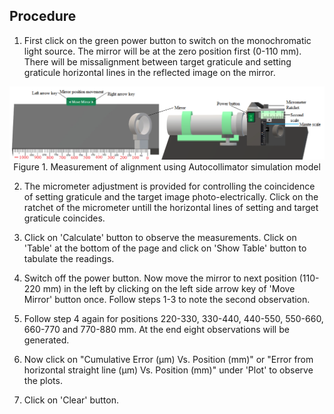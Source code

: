 ## Procedure


<!-- <div align="center">
<img class="img-fluid"  src="./images/conn.png" alt=""><br> 
Figure 1. Gear tooth vernier caliper with spur gear          
</div> -->

1. First click on the green power button to switch on the monochromatic light source. The mirror will be at the
zero position first (0-110 mm). There will be missalignment between target graticule and setting graticule
horizontal lines in the reflected image on the mirror. 

<div align="center">
<img class="img-fluid"  src="./images/conn.png" alt=""><br> 
Figure 1. Measurement of alignment using Autocollimator simulation model          
</div>

2. The micrometer adjustment is provided for controlling the coincidence of setting graticule and the target image photo-electrically. Click on the ratchet of the micrometer untill the horizontal lines of setting and target graticule coincides.

3. Click on 'Calculate' button to observe the measurements. Click on 'Table' at the bottom of the page and click on 'Show Table' button to tabulate the readings.

4. Switch off the power button. Now move the mirror to next position (110-220 mm) in the left by clicking on the left side arrow key of 'Move Mirror' button once. Follow steps 1-3 to note the second observation.

5. Follow step 4 again for positions 220-330, 330-440, 440-550, 550-660, 660-770 and 770-880 mm. At the end eight observations will be generated.

6. Now click on "Cumulative Error (&micro;m) Vs. Position (mm)" or "Error from horizontal straight line (&micro;m) Vs. Position (mm)" under 'Plot' to observe the plots.

7. Click on 'Clear' button.
